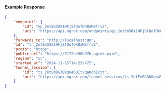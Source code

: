 <!-- Code generated for API Clients. DO NOT EDIT. -->

#### Example Response

```json
{
	"endpoint": {
		"id": "ep_2otEm58X1HFjStQoTOK8aMSfrv2",
		"uri": "https://api.ngrok.com/endpoints/ep_2otEm58X1HFjStQoTOK8aMSfrv2"
	},
	"forwards_to": "http://localhost:80",
	"id": "tn_2otEm58X1HFjStQoTOK8aMSfrv2",
	"proto": "https",
	"public_url": "https://9172ee96b97b.ngrok.paid",
	"region": "us",
	"started_at": "2024-11-15T14:23:47Z",
	"tunnel_session": {
		"id": "ts_2otEmBG380gn45QItvqaOohIczt",
		"uri": "https://api.ngrok.com/tunnel_sessions/ts_2otEmBG380gn45QItvqaOohIczt"
	}
}
```
